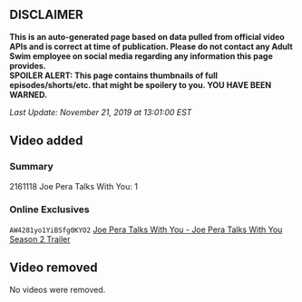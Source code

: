 ## DISCLAIMER
**This is an auto-generated page based on data pulled from official video APIs and is correct at time of publication. Please do not contact any Adult Swim employee on social media regarding any information this page provides.**  
**SPOILER ALERT: This page contains thumbnails of full episodes/shorts/etc. that might be spoilery to you. YOU HAVE BEEN WARNED.**  

_Last Update: November 21, 2019 at 13:01:00 EST_
## Video added
### Summary
2161118 Joe Pera Talks With You: 1  
### Online Exclusives
`AW4281yo1YiBSfg0KYO2` [Joe Pera Talks With You - Joe Pera Talks With You Season 2 Trailer](https://www.adultswim.com/videos/joe-pera-talks-with-you/joe-pera-talks-with-you-season-2-trailer)  
## Video removed
No videos were removed.  

